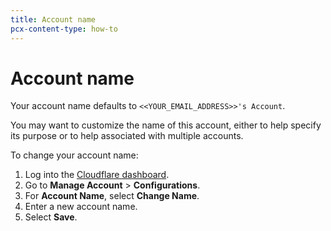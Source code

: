 ```yaml
---
title: Account name
pcx-content-type: how-to
---
```


# Account name

Your account name defaults to `<<YOUR_EMAIL_ADDRESS>>'s Account`.

You may want to customize the name of this account, either to help specify its purpose or to help associated with multiple accounts.

To change your account name:

1. Log into the [Cloudflare dashboard](https://dash.cloudflare.com).
2. Go to **Manage Account** > **Configurations**.
3. For **Account Name**, select **Change Name**.
4. Enter a new account name.
5. Select **Save**.